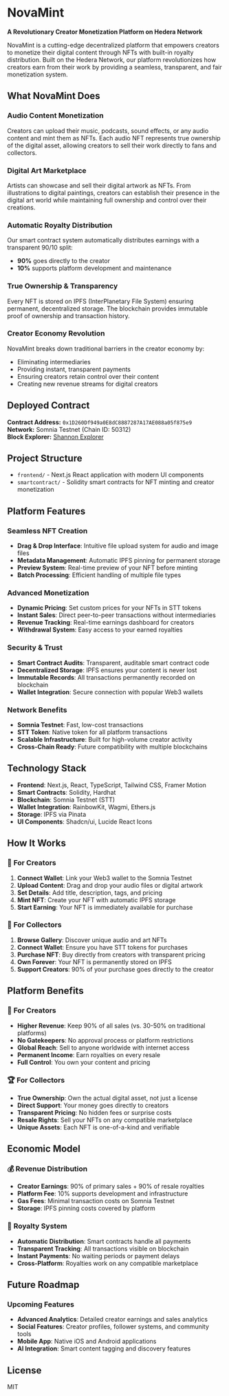 # NovaMint

**A Revolutionary Creator Monetization Platform on Hedera Network**

NovaMint is a cutting-edge decentralized platform that empowers creators to monetize their digital content through NFTs with built-in royalty distribution. Built on the Hedera Network, our platform revolutionizes how creators earn from their work by providing a seamless, transparent, and fair monetization system.

## What NovaMint Does

###  **Audio Content Monetization**
Creators can upload their music, podcasts, sound effects, or any audio content and mint them as NFTs. Each audio NFT represents true ownership of the digital asset, allowing creators to sell their work directly to fans and collectors.

###  **Digital Art Marketplace**
Artists can showcase and sell their digital artwork as NFTs. From illustrations to digital paintings, creators can establish their presence in the digital art world while maintaining full ownership and control over their creations.

###  **Automatic Royalty Distribution**
Our smart contract system automatically distributes earnings with a transparent 90/10 split:
- **90%** goes directly to the creator
- **10%** supports platform development and maintenance

###  **True Ownership & Transparency**
Every NFT is stored on IPFS (InterPlanetary File System) ensuring permanent, decentralized storage. The blockchain provides immutable proof of ownership and transaction history.

###  **Creator Economy Revolution**
NovaMint breaks down traditional barriers in the creator economy by:
- Eliminating intermediaries
- Providing instant, transparent payments
- Ensuring creators retain control over their content
- Creating new revenue streams for digital creators

## Deployed Contract

**Contract Address:** `0x1D260Df949a0E8dC8887287A17AE088a05f875e9`  
**Network:** Somnia Testnet (Chain ID: 50312)  
**Block Explorer:** [Shannon Explorer](https://shannon-explorer.somnia.network)

## Project Structure

- `frontend/` - Next.js React application with modern UI components
- `smartcontract/` - Solidity smart contracts for NFT minting and creator monetization

## Platform Features

###  **Seamless NFT Creation**
- **Drag & Drop Interface**: Intuitive file upload system for audio and image files
- **Metadata Management**: Automatic IPFS pinning for permanent storage
- **Preview System**: Real-time preview of your NFT before minting
- **Batch Processing**: Efficient handling of multiple file types

###  **Advanced Monetization**
- **Dynamic Pricing**: Set custom prices for your NFTs in STT tokens
- **Instant Sales**: Direct peer-to-peer transactions without intermediaries
- **Revenue Tracking**: Real-time earnings dashboard for creators
- **Withdrawal System**: Easy access to your earned royalties

### **Security & Trust**
- **Smart Contract Audits**: Transparent, auditable smart contract code
- **Decentralized Storage**: IPFS ensures your content is never lost
- **Immutable Records**: All transactions permanently recorded on blockchain
- **Wallet Integration**: Secure connection with popular Web3 wallets

###  **Network Benefits**
- **Somnia Testnet**: Fast, low-cost transactions
- **STT Token**: Native token for all platform transactions
- **Scalable Infrastructure**: Built for high-volume creator activity
- **Cross-Chain Ready**: Future compatibility with multiple blockchains

## Technology Stack

- **Frontend**: Next.js, React, TypeScript, Tailwind CSS, Framer Motion
- **Smart Contracts**: Solidity, Hardhat
- **Blockchain**: Somnia Testnet (STT)
- **Wallet Integration**: RainbowKit, Wagmi, Ethers.js
- **Storage**: IPFS via Pinata
- **UI Components**: Shadcn/ui, Lucide React Icons

## How It Works

### 📱 **For Creators**
1. **Connect Wallet**: Link your Web3 wallet to the Somnia Testnet
2. **Upload Content**: Drag and drop your audio files or digital artwork
3. **Set Details**: Add title, description, tags, and pricing
4. **Mint NFT**: Create your NFT with automatic IPFS storage
5. **Start Earning**: Your NFT is immediately available for purchase

### 🛒 **For Collectors**
1. **Browse Gallery**: Discover unique audio and art NFTs
2. **Connect Wallet**: Ensure you have STT tokens for purchases
3. **Purchase NFT**: Buy directly from creators with transparent pricing
4. **Own Forever**: Your NFT is permanently stored on IPFS
5. **Support Creators**: 90% of your purchase goes directly to the creator

## Platform Benefits

### 🎯 **For Creators**
- **Higher Revenue**: Keep 90% of all sales (vs. 30-50% on traditional platforms)
- **No Gatekeepers**: No approval process or platform restrictions
- **Global Reach**: Sell to anyone worldwide with internet access
- **Permanent Income**: Earn royalties on every resale
- **Full Control**: You own your content and pricing

### 🏆 **For Collectors**
- **True Ownership**: Own the actual digital asset, not just a license
- **Direct Support**: Your money goes directly to creators
- **Transparent Pricing**: No hidden fees or surprise costs
- **Resale Rights**: Sell your NFTs on any compatible marketplace
- **Unique Assets**: Each NFT is one-of-a-kind and verifiable

## Economic Model

### 💰 **Revenue Distribution**
- **Creator Earnings**: 90% of primary sales + 90% of resale royalties
- **Platform Fee**: 10% supports development and infrastructure
- **Gas Fees**: Minimal transaction costs on Somnia Testnet
- **Storage**: IPFS pinning costs covered by platform

### 🔄 **Royalty System**
- **Automatic Distribution**: Smart contracts handle all payments
- **Transparent Tracking**: All transactions visible on blockchain
- **Instant Payments**: No waiting periods or payment delays
- **Cross-Platform**: Royalties work on any compatible marketplace

## Future Roadmap

###  **Upcoming Features**
- **Advanced Analytics**: Detailed creator earnings and sales analytics
- **Social Features**: Creator profiles, follower systems, and community tools
- **Mobile App**: Native iOS and Android applications
- **AI Integration**: Smart content tagging and discovery features

## License

MIT
